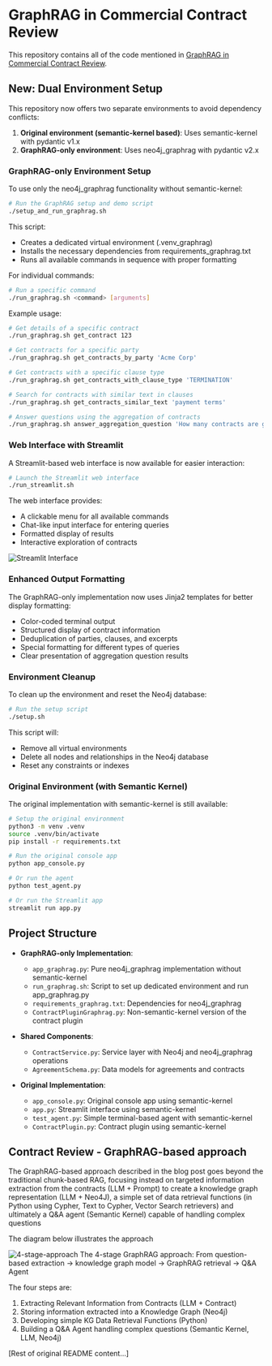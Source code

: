 # GraphRAG in Commercial Contract Review

This repository contains all of the code mentioned in [GraphRAG in Commercial Contract Review](https://medium.com/@edward.sandoval.2000/graphrag-in-commercial-contract-review-7d4a6caa6eb5).

## New: Dual Environment Setup

This repository now offers two separate environments to avoid dependency conflicts:

1. **Original environment (semantic-kernel based)**: Uses semantic-kernel with pydantic v1.x
2. **GraphRAG-only environment**: Uses neo4j_graphrag with pydantic v2.x

### GraphRAG-only Environment Setup

To use only the neo4j_graphrag functionality without semantic-kernel:

```bash
# Run the GraphRAG setup and demo script
./setup_and_run_graphrag.sh
```

This script:
- Creates a dedicated virtual environment (.venv_graphrag)
- Installs the necessary dependencies from requirements_graphrag.txt
- Runs all available commands in sequence with proper formatting

For individual commands:
```bash
# Run a specific command
./run_graphrag.sh <command> [arguments]
```

Example usage:
```bash
# Get details of a specific contract
./run_graphrag.sh get_contract 123

# Get contracts for a specific party
./run_graphrag.sh get_contracts_by_party 'Acme Corp'

# Get contracts with a specific clause type
./run_graphrag.sh get_contracts_with_clause_type 'TERMINATION'

# Search for contracts with similar text in clauses
./run_graphrag.sh get_contracts_similar_text 'payment terms'

# Answer questions using the aggregation of contracts
./run_graphrag.sh answer_aggregation_question 'How many contracts are governed by Delaware law?'
```

### Web Interface with Streamlit

A Streamlit-based web interface is now available for easier interaction:

```bash
# Launch the Streamlit web interface
./run_streamlit.sh
```

The web interface provides:
- A clickable menu for all available commands
- Chat-like input interface for entering queries
- Formatted display of results
- Interactive exploration of contracts

![Streamlit Interface](images/streamlit_view.png)

### Enhanced Output Formatting

The GraphRAG-only implementation now uses Jinja2 templates for better display formatting:

- Color-coded terminal output
- Structured display of contract information
- Deduplication of parties, clauses, and excerpts
- Special formatting for different types of queries
- Clear presentation of aggregation question results

### Environment Cleanup

To clean up the environment and reset the Neo4j database:

```bash
# Run the setup script
./setup.sh
```

This script will:
- Remove all virtual environments
- Delete all nodes and relationships in the Neo4j database
- Reset any constraints or indexes

### Original Environment (with Semantic Kernel)

The original implementation with semantic-kernel is still available:

```bash
# Setup the original environment
python3 -m venv .venv
source .venv/bin/activate
pip install -r requirements.txt

# Run the original console app
python app_console.py

# Or run the agent
python test_agent.py

# Or run the Streamlit app
streamlit run app.py
```

## Project Structure

- **GraphRAG-only Implementation**:
  - `app_graphrag.py`: Pure neo4j_graphrag implementation without semantic-kernel
  - `run_graphrag.sh`: Script to set up dedicated environment and run app_graphrag.py
  - `requirements_graphrag.txt`: Dependencies for neo4j_graphrag
  - `ContractPluginGraphrag.py`: Non-semantic-kernel version of the contract plugin

- **Shared Components**:
  - `ContractService.py`: Service layer with Neo4j and neo4j_graphrag operations
  - `AgreementSchema.py`: Data models for agreements and contracts

- **Original Implementation**:
  - `app_console.py`: Original console app using semantic-kernel
  - `app.py`: Streamlit interface using semantic-kernel
  - `test_agent.py`: Simple terminal-based agent with semantic-kernel
  - `ContractPlugin.py`: Contract plugin using semantic-kernel

## Contract Review - GraphRAG-based approach

The GraphRAG-based approach described in the blog post goes beyond the traditional chunk-based RAG, focusing instead on targeted information extraction from the contracts (LLM + Prompt) to create a knowledge graph representation (LLM + Neo4J), a simple set of data retrieval functions (in Python using Cypher, Text to Cypher, Vector Search retrievers) and ultimately a Q&A agent (Semantic Kernel) capable of handling complex questions

The diagram below illustrates the approach

![4-stage-approach](./images/4-stage-approach%20.png)
The 4-stage GraphRAG approach: From question-based extraction -> knowledge graph model -> GraphRAG retrieval -> Q&A Agent


The four steps are:
1. Extracting Relevant Information from Contracts (LLM + Contract)
2. Storing information extracted into a Knowledge Graph (Neo4j)
3. Developing simple KG Data Retrieval Functions (Python)
4. Building a Q&A Agent handling complex questions (Semantic Kernel, LLM, Neo4j)

[Rest of original README content...]
